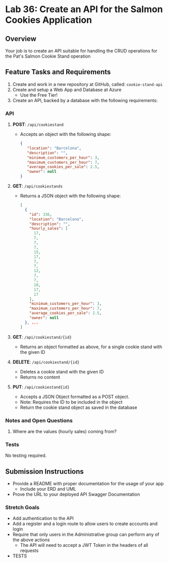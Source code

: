 # Lab 36: Create an API for the Salmon Cookies Application

## Overview

Your job is to create an API suitable for handling the CRUD operations for the Pat's Salmon Cookie Stand operation

## Feature Tasks and Requirements

1. Create and work in a new repository at GitHub, called: `cookie-stand-api`
1. Create and setup a Web App and Database at Azure
   - Use the Free Tier!
1. Create an API, backed by a database with the following requirements:

### API

1. **POST**: `/api/cookiestand`
   - Accepts an object with the following shape:

     ```json
     {
        "location": "Barcelona",
        "description": "",
        "minimum_customers_per_hour": 3,
        "maximum_customers_per_hour": 7,
        "average_cookies_per_sale": 2.5,
        "owner": null
     }
     ```

1. **GET**: `/api/cookiestands`
   - Returns a JSON object with the following shape:

     ```json
     [
       {
         "id": 336,
         "location": "Barcelona",
         "description": "",
         "hourly_sales": [
           17,
           7,
           7,
           7,
           15,
           17,
           7,
           7,
           12,
           7,
           7,
           10,
           17,
           17
         ],
         "minimum_customers_per_hour": 3,
         "maximum_customers_per_hour": 7,
         "average_cookies_per_sale": 2.5,
         "owner": null
       }, ...
     ]
     ```

1. **GET**: `/api/cookiestand/{id}`
   - Returns an object formatted as above, for a single cookie stand with the given ID
1. **DELETE**: `/api/cookiestand/{id}`
   - Deletes a cookie stand with the given ID
   - Returns no content
1. **PUT**: `/api/cookiestand{id}`
   - Accepts a JSON Object formatted as a POST object.
   - Note: Requires the ID to be included in the object
   - Return the cookie stand object as saved in the database

### Notes and Open Questions

1. Where are the values (hourly sales) coming from?

### Tests

No testing required.

## Submission Instructions

- Provide a README with proper documentation for the usage of your app
  - Include your ERD and UML
- Prove the URL to your deployed API Swagger Documentation

### Stretch Goals

- Add authentication to the API
- Add a register and a login route to allow users to create accounts and login
- Require that only users in the Administrative group can perform any of the above actions
  - The API will need to accept a JWT Token in the headers of all requests
- TESTS
